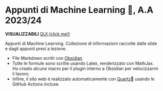 # Appunti di Machine Learning 🦾, A.A 2023/24

**VISUALIZZABILI** [QUI (click me!)](https://darakuu.github.io/machine_learning_pages/)

Appunti di Machine Learning. Collezione di informazioni raccolte dalle slide e dagli appunti presi a lezione.
- File Markdown scritti con [Obsidian](https://obsidian.md/)
- Tutte le formule sono scritte usando Latex, renderizzato con MathJax. Ho creato alcune macro per il plugin interno a Obsidian per velocizzarmi il lavoro;
- Infine, il sito web è realizzato automaticamente con [Quartz](https://github.com/jackyzha0/quartz)🌱 usando le GitHub Actions incluse.
